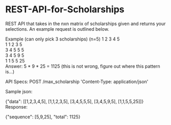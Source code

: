 # REST-API-for-Scholarships
REST API that takes in the nxn matrix of scholarships given and returns your selections. An example request is outlined below.

Example (can only pick 3 scholarships) (n=5)
1 2 3 4 5    
1 1 2 3 5   
3 4 5 5 5    
3 4 5 9 5    
1 1 5 5 25    
Answer: 5 * 9 * 25 = 1125 (this is not wrong, figure out where this pattern is...)

API Specs:
POST /max_scholarship
'Content-Type: application/json'

Sample json:

{"data": [[1,2,3,4,5], [1,1,2,3,5], [3,4,5,5,5], [3,4,5,9,5], [1,1,5,5,25]]}
Response:

{"sequence": [5,9,25], "total": 1125}
